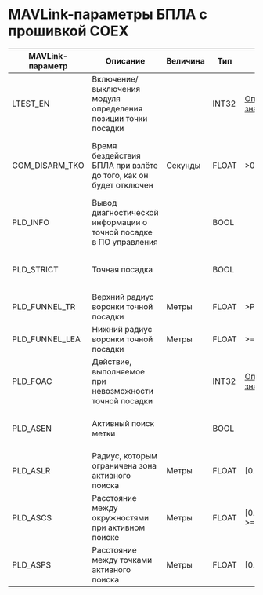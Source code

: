 # MAVLink-параметры БПЛА с прошивкой COEX

| MAVLink-параметр | Описание | Величина | Тип | Ограничение | Комментарий |
| ---------------- | -------- | -------- | --- | ------------ | ---------- |
| LTEST_EN | Включение/выключения модуля определения позиции точки посадки | | INT32 | [Описание значений](mavlink_uav_param_ltest_en.md) | Требуется перезагрузка после изменения |
| COM_DISARM_TKO | Время бездейcтвия БПЛА при взлёте до того, как он будет отключен | Секунды | FLOAT | >0 | Должен быть больше, чем время открытия зарядной станции |
| PLD_INFO | Вывод диагностической информации о точной посадке в ПО управления | | BOOL | |
| PLD_STRICT | Точная посадка | | BOOL | | [Точная посадка в зарядную станцию](strict_precland.md) |
| PLD_FUNNEL_TR | Верхний радиус воронки точной посадки | Метры | FLOAT | >PLD_FUNNEL_LEA | 0 - посадка в цилиндре |
| PLD_FUNNEL_LEA | Нижний радиус воронки точной посадки | Метры | FLOAT | >=PLD_FAPPR_ALT | |
| PLD_FOAC | Действие, выполняемое при невозможности точной посадки | | INT32 | [Описание значений](mavlink_uav_param_foac.md) | |
| PLD_ASEN | Активный поиск метки | | BOOL | | [Точная посадка в зарядную станцию](strict_precland.md) |
| PLD_ASLR | Радиус, которым ограничена зона активного поиска | Метры | FLOAT | [0.5; 15] | |
| PLD_ASCS | Расстояние между окружностями при активном поиске | Метры | FLOAT | [0.5; 5], >=PLD_ASLR |  |
| PLD_ASPS | Расстояние между точками активного поиска | Метры | FLOAT | [0.2; 3] | |
